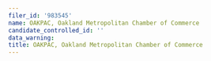 ```yaml
---
filer_id: '983545'
name: OAKPAC, Oakland Metropolitan Chamber of Commerce
candidate_controlled_id: ''
data_warning:
title: OAKPAC, Oakland Metropolitan Chamber of Commerce
---
```

